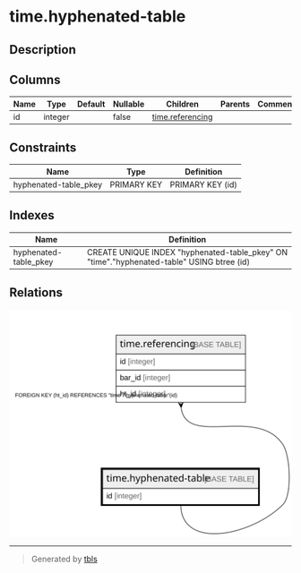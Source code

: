 # time.hyphenated-table

## Description

## Columns

| Name | Type | Default | Nullable | Children | Parents | Comment |
| ---- | ---- | ------- | -------- | -------- | ------- | ------- |
| id | integer |  | false | [time.referencing](time.referencing.md) |  |  |

## Constraints

| Name | Type | Definition |
| ---- | ---- | ---------- |
| hyphenated-table_pkey | PRIMARY KEY | PRIMARY KEY (id) |

## Indexes

| Name | Definition |
| ---- | ---------- |
| hyphenated-table_pkey | CREATE UNIQUE INDEX "hyphenated-table_pkey" ON "time"."hyphenated-table" USING btree (id) |

## Relations

![er](time.hyphenated-table.svg)

---

> Generated by [tbls](https://github.com/k1LoW/tbls)
